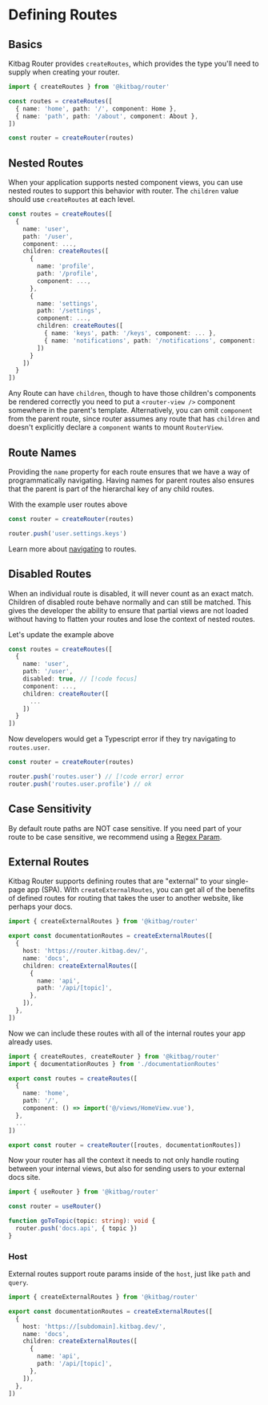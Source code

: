 # Defining Routes

## Basics

Kitbag Router provides `createRoutes`, which provides the type you'll need to supply when creating your router.

```ts
import { createRoutes } from '@kitbag/router'

const routes = createRoutes([
  { name: 'home', path: '/', component: Home },
  { name: 'path', path: '/about', component: About },
])

const router = createRouter(routes)
```

## Nested Routes

When your application supports nested component views, you can use nested routes to support this behavior with router. The `children` value should use `createRoutes` at each level.

```ts
const routes = createRoutes([
  {
    name: 'user',
    path: '/user',
    component: ...,
    children: createRoutes([
      {
        name: 'profile',
        path: '/profile',
        component: ...,
      },
      {
        name: 'settings',
        path: '/settings',
        component: ...,
        children: createRoutes([
          { name: 'keys', path: '/keys', component: ... },
          { name: 'notifications', path: '/notifications', component: ... },
        ])
      }
    ])
  }
])
```

Any Route can have `children`, though to have those children's components be rendered correctly you need to put a `<router-view />` component somewhere in the parent's template. Alternatively, you can omit `component` from the parent route, since router assumes any route that has `children` and doesn't explicitly declare a `component` wants to mount `RouterView`.

## Route Names

Providing the `name` property for each route ensures that we have a way of programmatically navigating. Having names for parent routes also ensures that the parent is part of the hierarchal key of any child routes.

With the example user routes above

```ts
const router = createRouter(routes)

router.push('user.settings.keys')
```

Learn more about [navigating](/core-concepts/navigating) to routes.

## Disabled Routes

When an individual route is disabled, it will never count as an exact match. Children of disabled route behave normally and can still be matched. This gives the developer the ability to ensure that partial views are not loaded without having to flatten your routes and lose the context of nested routes.

Let's update the example above

```ts
const routes = createRoutes([
  {
    name: 'user',
    path: '/user',
    disabled: true, // [!code focus] 
    component: ...,
    children: createRouter([
      ...
    ])
  }
])
```

Now developers would get a Typescript error if they try navigating to `routes.user`.

```ts
const router = createRouter(routes)

router.push('routes.user') // [!code error] error
router.push('routes.user.profile') // ok
```

## Case Sensitivity

By default route paths are NOT case sensitive. If you need part of your route to be case sensitive, we recommend using a [Regex Param](/core-concepts/route-params#regexp-params).

## External Routes

Kitbag Router supports defining routes that are "external" to your single-page app (SPA). With `createExternalRoutes`, you can get all of the benefits of defined routes for routing that takes the user to another website, like perhaps your docs.

```ts
import { createExternalRoutes } from '@kitbag/router'

export const documentationRoutes = createExternalRoutes([
  {
    host: 'https://router.kitbag.dev/',
    name: 'docs',
    children: createExternalRoutes([
      {
        name: 'api',
        path: '/api/[topic]',
      },
    ]),
  },
])
```

Now we can include these routes with all of the internal routes your app already uses.

```ts
import { createRoutes, createRouter } from '@kitbag/router'
import { documentationRoutes } from './documentationRoutes'

export const routes = createRoutes([
  {
    name: 'home',
    path: '/',
    component: () => import('@/views/HomeView.vue'),
  },
  ...
])

export const router = createRouter([routes, documentationRoutes])
```

Now your router has all the context it needs to not only handle routing between your internal views, but also for sending users to your external docs site.

```ts
import { useRouter } from '@kitbag/router'

const router = useRouter()

function goToTopic(topic: string): void {
  router.push('docs.api', { topic })
}
```

### Host

External routes support route params inside of the `host`, just like `path` and `query`.

```ts
import { createExternalRoutes } from '@kitbag/router'

export const documentationRoutes = createExternalRoutes([
  {
    host: 'https://[subdomain].kitbag.dev/',
    name: 'docs',
    children: createExternalRoutes([
      {
        name: 'api',
        path: '/api/[topic]',
      },
    ]),
  },
])
```

